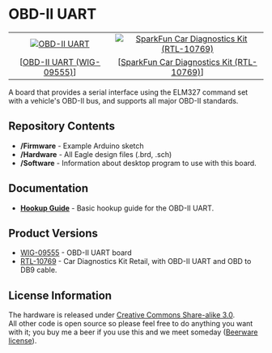 OBD-II UART
===========

<table class="table table-hover table-striped table-bordered">
  <tr align="center">
   <td><a href="https://dlnmh9ip6v2uc.cloudfront.net/images/products/9/5/5/5/09555-01.jpg"><img src="https://dlnmh9ip6v2uc.cloudfront.net/images/products/9/5/5/5/09555-01.jpg" title="OBD-II UART"></a></td>
   <td><a href="https://cdn.sparkfun.com//assets/parts/5/7/1/5/10769-01.jpg"><img src="https://cdn.sparkfun.com//assets/parts/5/7/1/5/10769-01.jpg" title="SparkFun Car Diagnostics Kit (RTL-10769)"></a></td>
  </tr>
  <tr align="center">
    <td>[<a href="https://www.sparkfun.com/products/9555">OBD-II UART (WIG-09555)</a>]</td>
    <td>[<a href="https://www.sparkfun.com/products/10769">SparkFun Car Diagnostics Kit (RTL-10769)</a>]</td>
  </tr>
</table>

A board that provides a serial interface using the ELM327 command set with a vehicle's OBD-II bus, and supports all major OBD-II standards. 

Repository Contents
-------------------
* **/Firmware** - Example Arduino sketch
* **/Hardware** - All Eagle design files (.brd, .sch)
* **/Software** - Information about desktop program to use with this board. 

Documentation
--------------
* **[Hookup Guide](https://learn.sparkfun.com/tutorials/obd-ii-uart-hookup-guide)** - Basic hookup guide for the OBD-II UART.

Product Versions
----------------
* [WIG-09555](https://www.sparkfun.com/products/9555) - OBD-II UART board
* [RTL-10769](https://www.sparkfun.com/products/10769) - Car Diagnostics Kit Retail, with OBD-II UART and OBD to DB9 cable.

License Information
-------------------
The hardware is released under [Creative Commons Share-alike 3.0](http://creativecommons.org/licenses/by-sa/3.0/).  
All other code is open source so please feel free to do anything you want with it; you buy me a beer if you use this and we meet someday ([Beerware license](http://en.wikipedia.org/wiki/Beerware)).

